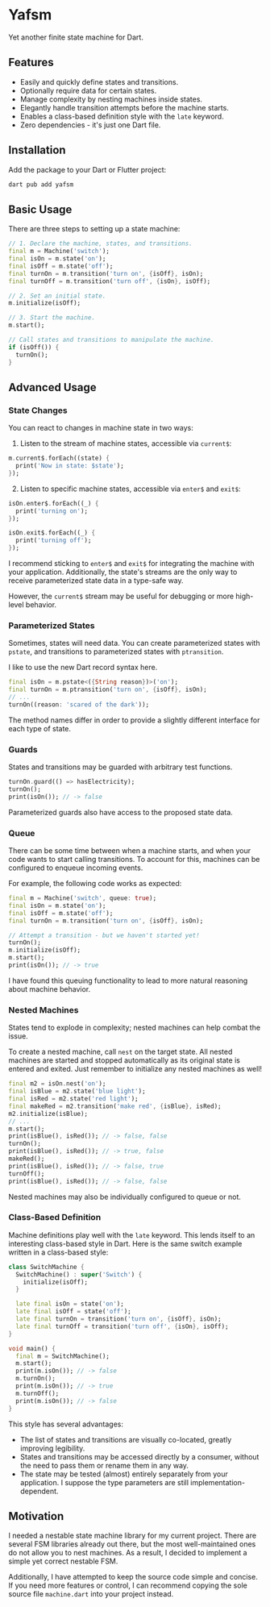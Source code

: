 # Yafsm

Yet another finite state machine for Dart.

## Features

- Easily and quickly define states and transitions.
- Optionally require data for certain states.
- Manage complexity by nesting machines inside states.
- Elegantly handle transition attempts before the machine starts.
- Enables a class-based definition style with the `late` keyword.
- Zero dependencies - it's just one Dart file.

## Installation

Add the package to your Dart or Flutter project:

```bash
dart pub add yafsm
```

## Basic Usage

There are three steps to setting up a state machine:

```dart
// 1. Declare the machine, states, and transitions.
final m = Machine('switch');
final isOn = m.state('on');
final isOff = m.state('off');
final turnOn = m.transition('turn on', {isOff}, isOn);
final turnOff = m.transition('turn off', {isOn}, isOff);

// 2. Set an initial state.
m.initialize(isOff);

// 3. Start the machine.
m.start();

// Call states and transitions to manipulate the machine.
if (isOff()) {
  turnOn();
}
```

## Advanced Usage

### State Changes

You can react to changes in machine state in two ways:

1. Listen to the stream of machine states, accessible via `current$`:

```dart
m.current$.forEach((state) {
  print('Now in state: $state');
});
```

2. Listen to specific machine states, accessible via `enter$` and `exit$`:

```dart
isOn.enter$.forEach((_) {
  print('turning on');
});

isOn.exit$.forEach((_) {
  print('turning off');
});
```

I recommend sticking to `enter$` and `exit$` for integrating the machine with your application. Additionally, the state's streams are the only way to receive parameterized state data in a type-safe way.

However, the `current$` stream may be useful for debugging or more high-level behavior.

### Parameterized States

Sometimes, states will need data. You can create parameterized states with `pstate`, and transitions to parameterized states with `ptransition`.

I like to use the new Dart record syntax here.

```dart
final isOn = m.pstate<({String reason})>('on');
final turnOn = m.ptransition('turn on', {isOff}, isOn);
// ...
turnOn((reason: 'scared of the dark'));
```

The method names differ in order to provide a slightly different interface for each type of state.

### Guards

States and transitions may be guarded with arbitrary test functions.

```dart
turnOn.guard(() => hasElectricity);
turnOn();
print(isOn()); // -> false
```

Parameterized guards also have access to the proposed state data.

### Queue

There can be some time between when a machine starts, and when your code wants to start calling transitions. To account for this, machines can be configured to enqueue incoming events.

For example, the following code works as expected:

```dart
final m = Machine('switch', queue: true);
final isOn = m.state('on');
final isOff = m.state('off');
final turnOn = m.transition('turn on', {isOff}, isOn);

// Attempt a transition - but we haven't started yet!
turnOn();
m.initialize(isOff);
m.start();
print(isOn()); // -> true
```

I have found this queuing functionality to lead to more natural reasoning about machine behavior.

### Nested Machines

States tend to explode in complexity; nested machines can help combat the issue. 

To create a nested machine, call `nest` on the target state. All nested machines are started and stopped automatically as its original state is entered and exited. Just remember to initialize any nested machines as well!

```dart
final m2 = isOn.nest('on');
final isBlue = m2.state('blue light');
final isRed = m2.state('red light');
final makeRed = m2.transition('make red', {isBlue}, isRed);
m2.initialize(isBlue);
// ...
m.start();
print(isBlue(), isRed()); // -> false, false
turnOn();
print(isBlue(), isRed()); // -> true, false
makeRed();
print(isBlue(), isRed()); // -> false, true
turnOff();
print(isBlue(), isRed()); // -> false, false
```

Nested machines may also be individually configured to queue or not.

### Class-Based Definition

Machine definitions play well with the `late` keyword. This lends itself to an interesting class-based style in Dart. Here is the same switch example written in a class-based style:

```dart
class SwitchMachine {
  SwitchMachine() : super('Switch') {
    initialize(isOff);
  }

  late final isOn = state('on');
  late final isOff = state('off');
  late final turnOn = transition('turn on', {isOff}, isOn);
  late final turnOff = transition('turn off', {isOn}, isOff);
}

void main() {
  final m = SwitchMachine();
  m.start();
  print(m.isOn()); // -> false
  m.turnOn();
  print(m.isOn()); // -> true
  m.turnOff();
  print(m.isOn()); // -> false
}
```

This style has several advantages:

- The list of states and transitions are visually co-located, greatly improving legibility.
- States and transitions may be accessed directly by a consumer, without the need to pass them or rename them in any way.
- The state may be tested (almost) entirely separately from your application. I suppose the type parameters are still implementation-dependent.

## Motivation

I needed a nestable state machine library for my current project. There are several FSM libraries already out there, but the most well-maintained ones do not allow you to nest machines. As a result, I decided to implement a simple yet correct nestable FSM.

Additionally, I have attempted to keep the source code simple and concise. If you need more features or control, I can recommend copying the sole source file `machine.dart` into your project instead.
